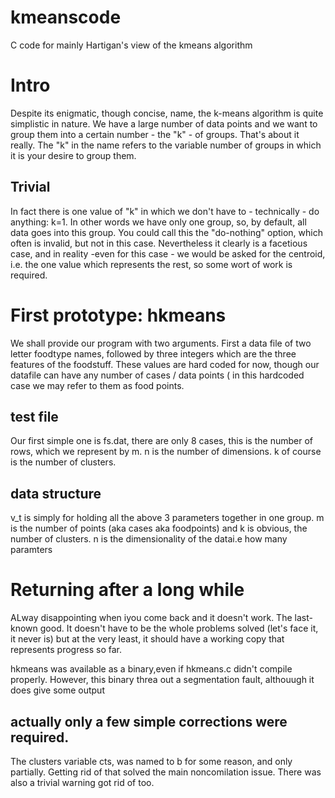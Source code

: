 # kmeanscode
C code for mainly Hartigan's view of the kmeans algorithm 

# Intro
Despite its enigmatic, though concise, name, the k-means algorithm is quite simplistic in nature. We have a large number of data points and we want to group them into a certain number - the "k" - of groups. That's about it really. The "k" in the name refers to the variable number of groups in which it is your desire to group them.

## Trivial
In fact there is one value of "k" in which we don't have to - technically - do anything: k=1. In other words we have only one group, so, by default, all data goes into this group. You could call this the "do-nothing" option, which often is invalid, but not in this case. Nevertheless it clearly is a facetious case, and in reality -even for this case - we would be asked for the centroid, i.e. the one value which represents the rest, so some wort of work is required.


# First prototype: hkmeans
We shall provide our program with two arguments. First a data file of two letter foodtype names, followed by three integers which are
the three features of the foodstuff. These values are hard coded for now, though our datafile can have any number of cases / data points ( in this hardcoded case we may refer to them as food points.

## test file
Our first simple one is fs.dat, there are only 8 cases, this is the number of rows, which we represent by m. n is the number of dimensions. k of course is the number of clusters.

## data structure
v\_t is simply for holding all the above 3 parameters together in one group. m is the number of points (aka cases aka foodpoints) and k is obvious, the number of clusters. n is the dimensionality of the datai.e how many paramters

# Returning after a long while
ALway disappointing when iyou come back and it doesn't work. The last-known good. It doesn't have to be the whole problems solved
(let's face it, it never is) but at the very least, it should have a working copy that represents progress so far.

hkmeans was available as a binary,even if hkmeans.c didn't compile properly. However, this binary threa out a segmentation fault, althouugh it does give some output

## actually only a few simple corrections were required.
The clusters variable cts, was named to b for some reason, and only partially. Getting rid of that solved the main noncomilation issue. There was also a trivial warning got rid of too.
